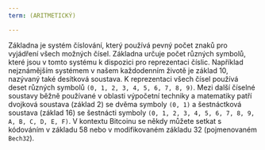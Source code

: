 ```yaml
---
term: (ARITMETICKÝ)

---
```

Základna je systém číslování, který používá pevný počet znaků pro vyjádření všech možných čísel. Základna určuje počet různých symbolů, které jsou v tomto systému k dispozici pro reprezentaci číslic. Například nejznámějším systémem v našem každodenním životě je základ 10, nazývaný také desítková soustava. K reprezentaci všech čísel používá deset různých symbolů `(0, 1, 2, 3, 4, 5, 6, 7, 8, 9)`. Mezi další číselné soustavy běžně používané v oblasti výpočetní techniky a matematiky patří dvojková soustava (základ 2) se dvěma symboly `(0, 1)` a šestnáctková soustava (základ 16) se šestnácti symboly `(0, 1, 2, 3, 4, 5, 6, 7, 8, 9, A, B, C, D, E, F)`. V kontextu Bitcoinu se někdy můžete setkat s kódováním v základu 58 nebo v modifikovaném základu 32 (pojmenovaném `Bech32`).